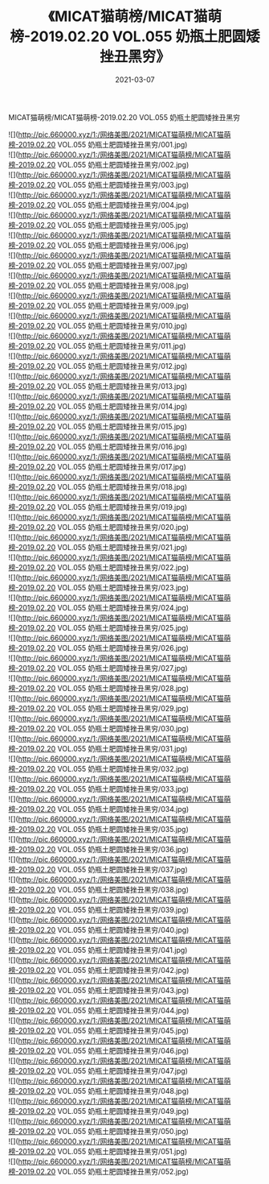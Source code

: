 ﻿---
layout: post
title:  《MICAT猫萌榜/MICAT猫萌榜-2019.02.20 VOL.055 奶瓶土肥圆矮挫丑黑穷》
date:   2021-03-07
img: http://pic.660000.xyz/1:/网络美图/2021/MICAT猫萌榜/MICAT猫萌榜-2019.02.20 VOL.055 奶瓶土肥圆矮挫丑黑穷/000.jpg
categories: [美女, 清纯, 唯美]
---

MICAT猫萌榜/MICAT猫萌榜-2019.02.20 VOL.055 奶瓶土肥圆矮挫丑黑穷

 ![](http://pic.660000.xyz/1:/网络美图/2021/MICAT猫萌榜/MICAT猫萌榜-2019.02.20 VOL.055 奶瓶土肥圆矮挫丑黑穷/001.jpg) <br>![](http://pic.660000.xyz/1:/网络美图/2021/MICAT猫萌榜/MICAT猫萌榜-2019.02.20 VOL.055 奶瓶土肥圆矮挫丑黑穷/002.jpg) <br>![](http://pic.660000.xyz/1:/网络美图/2021/MICAT猫萌榜/MICAT猫萌榜-2019.02.20 VOL.055 奶瓶土肥圆矮挫丑黑穷/003.jpg) <br>![](http://pic.660000.xyz/1:/网络美图/2021/MICAT猫萌榜/MICAT猫萌榜-2019.02.20 VOL.055 奶瓶土肥圆矮挫丑黑穷/004.jpg) <br>![](http://pic.660000.xyz/1:/网络美图/2021/MICAT猫萌榜/MICAT猫萌榜-2019.02.20 VOL.055 奶瓶土肥圆矮挫丑黑穷/005.jpg) <br>![](http://pic.660000.xyz/1:/网络美图/2021/MICAT猫萌榜/MICAT猫萌榜-2019.02.20 VOL.055 奶瓶土肥圆矮挫丑黑穷/006.jpg) <br>![](http://pic.660000.xyz/1:/网络美图/2021/MICAT猫萌榜/MICAT猫萌榜-2019.02.20 VOL.055 奶瓶土肥圆矮挫丑黑穷/007.jpg) <br>![](http://pic.660000.xyz/1:/网络美图/2021/MICAT猫萌榜/MICAT猫萌榜-2019.02.20 VOL.055 奶瓶土肥圆矮挫丑黑穷/008.jpg) <br>![](http://pic.660000.xyz/1:/网络美图/2021/MICAT猫萌榜/MICAT猫萌榜-2019.02.20 VOL.055 奶瓶土肥圆矮挫丑黑穷/009.jpg) <br>![](http://pic.660000.xyz/1:/网络美图/2021/MICAT猫萌榜/MICAT猫萌榜-2019.02.20 VOL.055 奶瓶土肥圆矮挫丑黑穷/010.jpg) <br>![](http://pic.660000.xyz/1:/网络美图/2021/MICAT猫萌榜/MICAT猫萌榜-2019.02.20 VOL.055 奶瓶土肥圆矮挫丑黑穷/011.jpg) <br>![](http://pic.660000.xyz/1:/网络美图/2021/MICAT猫萌榜/MICAT猫萌榜-2019.02.20 VOL.055 奶瓶土肥圆矮挫丑黑穷/012.jpg) <br>![](http://pic.660000.xyz/1:/网络美图/2021/MICAT猫萌榜/MICAT猫萌榜-2019.02.20 VOL.055 奶瓶土肥圆矮挫丑黑穷/013.jpg) <br>![](http://pic.660000.xyz/1:/网络美图/2021/MICAT猫萌榜/MICAT猫萌榜-2019.02.20 VOL.055 奶瓶土肥圆矮挫丑黑穷/014.jpg) <br>![](http://pic.660000.xyz/1:/网络美图/2021/MICAT猫萌榜/MICAT猫萌榜-2019.02.20 VOL.055 奶瓶土肥圆矮挫丑黑穷/015.jpg) <br>![](http://pic.660000.xyz/1:/网络美图/2021/MICAT猫萌榜/MICAT猫萌榜-2019.02.20 VOL.055 奶瓶土肥圆矮挫丑黑穷/016.jpg) <br>![](http://pic.660000.xyz/1:/网络美图/2021/MICAT猫萌榜/MICAT猫萌榜-2019.02.20 VOL.055 奶瓶土肥圆矮挫丑黑穷/017.jpg) <br>![](http://pic.660000.xyz/1:/网络美图/2021/MICAT猫萌榜/MICAT猫萌榜-2019.02.20 VOL.055 奶瓶土肥圆矮挫丑黑穷/018.jpg) <br>![](http://pic.660000.xyz/1:/网络美图/2021/MICAT猫萌榜/MICAT猫萌榜-2019.02.20 VOL.055 奶瓶土肥圆矮挫丑黑穷/019.jpg) <br>![](http://pic.660000.xyz/1:/网络美图/2021/MICAT猫萌榜/MICAT猫萌榜-2019.02.20 VOL.055 奶瓶土肥圆矮挫丑黑穷/020.jpg) <br>![](http://pic.660000.xyz/1:/网络美图/2021/MICAT猫萌榜/MICAT猫萌榜-2019.02.20 VOL.055 奶瓶土肥圆矮挫丑黑穷/021.jpg) <br>![](http://pic.660000.xyz/1:/网络美图/2021/MICAT猫萌榜/MICAT猫萌榜-2019.02.20 VOL.055 奶瓶土肥圆矮挫丑黑穷/022.jpg) <br>![](http://pic.660000.xyz/1:/网络美图/2021/MICAT猫萌榜/MICAT猫萌榜-2019.02.20 VOL.055 奶瓶土肥圆矮挫丑黑穷/023.jpg) <br>![](http://pic.660000.xyz/1:/网络美图/2021/MICAT猫萌榜/MICAT猫萌榜-2019.02.20 VOL.055 奶瓶土肥圆矮挫丑黑穷/024.jpg) <br>![](http://pic.660000.xyz/1:/网络美图/2021/MICAT猫萌榜/MICAT猫萌榜-2019.02.20 VOL.055 奶瓶土肥圆矮挫丑黑穷/025.jpg) <br>![](http://pic.660000.xyz/1:/网络美图/2021/MICAT猫萌榜/MICAT猫萌榜-2019.02.20 VOL.055 奶瓶土肥圆矮挫丑黑穷/026.jpg) <br>![](http://pic.660000.xyz/1:/网络美图/2021/MICAT猫萌榜/MICAT猫萌榜-2019.02.20 VOL.055 奶瓶土肥圆矮挫丑黑穷/027.jpg) <br>![](http://pic.660000.xyz/1:/网络美图/2021/MICAT猫萌榜/MICAT猫萌榜-2019.02.20 VOL.055 奶瓶土肥圆矮挫丑黑穷/028.jpg) <br>![](http://pic.660000.xyz/1:/网络美图/2021/MICAT猫萌榜/MICAT猫萌榜-2019.02.20 VOL.055 奶瓶土肥圆矮挫丑黑穷/029.jpg) <br>![](http://pic.660000.xyz/1:/网络美图/2021/MICAT猫萌榜/MICAT猫萌榜-2019.02.20 VOL.055 奶瓶土肥圆矮挫丑黑穷/030.jpg) <br>![](http://pic.660000.xyz/1:/网络美图/2021/MICAT猫萌榜/MICAT猫萌榜-2019.02.20 VOL.055 奶瓶土肥圆矮挫丑黑穷/031.jpg) <br>![](http://pic.660000.xyz/1:/网络美图/2021/MICAT猫萌榜/MICAT猫萌榜-2019.02.20 VOL.055 奶瓶土肥圆矮挫丑黑穷/032.jpg) <br>![](http://pic.660000.xyz/1:/网络美图/2021/MICAT猫萌榜/MICAT猫萌榜-2019.02.20 VOL.055 奶瓶土肥圆矮挫丑黑穷/033.jpg) <br>![](http://pic.660000.xyz/1:/网络美图/2021/MICAT猫萌榜/MICAT猫萌榜-2019.02.20 VOL.055 奶瓶土肥圆矮挫丑黑穷/034.jpg) <br>![](http://pic.660000.xyz/1:/网络美图/2021/MICAT猫萌榜/MICAT猫萌榜-2019.02.20 VOL.055 奶瓶土肥圆矮挫丑黑穷/035.jpg) <br>![](http://pic.660000.xyz/1:/网络美图/2021/MICAT猫萌榜/MICAT猫萌榜-2019.02.20 VOL.055 奶瓶土肥圆矮挫丑黑穷/036.jpg) <br>![](http://pic.660000.xyz/1:/网络美图/2021/MICAT猫萌榜/MICAT猫萌榜-2019.02.20 VOL.055 奶瓶土肥圆矮挫丑黑穷/037.jpg) <br>![](http://pic.660000.xyz/1:/网络美图/2021/MICAT猫萌榜/MICAT猫萌榜-2019.02.20 VOL.055 奶瓶土肥圆矮挫丑黑穷/038.jpg) <br>![](http://pic.660000.xyz/1:/网络美图/2021/MICAT猫萌榜/MICAT猫萌榜-2019.02.20 VOL.055 奶瓶土肥圆矮挫丑黑穷/039.jpg) <br>![](http://pic.660000.xyz/1:/网络美图/2021/MICAT猫萌榜/MICAT猫萌榜-2019.02.20 VOL.055 奶瓶土肥圆矮挫丑黑穷/040.jpg) <br>![](http://pic.660000.xyz/1:/网络美图/2021/MICAT猫萌榜/MICAT猫萌榜-2019.02.20 VOL.055 奶瓶土肥圆矮挫丑黑穷/041.jpg) <br>![](http://pic.660000.xyz/1:/网络美图/2021/MICAT猫萌榜/MICAT猫萌榜-2019.02.20 VOL.055 奶瓶土肥圆矮挫丑黑穷/042.jpg) <br>![](http://pic.660000.xyz/1:/网络美图/2021/MICAT猫萌榜/MICAT猫萌榜-2019.02.20 VOL.055 奶瓶土肥圆矮挫丑黑穷/043.jpg) <br>![](http://pic.660000.xyz/1:/网络美图/2021/MICAT猫萌榜/MICAT猫萌榜-2019.02.20 VOL.055 奶瓶土肥圆矮挫丑黑穷/044.jpg) <br>![](http://pic.660000.xyz/1:/网络美图/2021/MICAT猫萌榜/MICAT猫萌榜-2019.02.20 VOL.055 奶瓶土肥圆矮挫丑黑穷/045.jpg) <br>![](http://pic.660000.xyz/1:/网络美图/2021/MICAT猫萌榜/MICAT猫萌榜-2019.02.20 VOL.055 奶瓶土肥圆矮挫丑黑穷/046.jpg) <br>![](http://pic.660000.xyz/1:/网络美图/2021/MICAT猫萌榜/MICAT猫萌榜-2019.02.20 VOL.055 奶瓶土肥圆矮挫丑黑穷/047.jpg) <br>![](http://pic.660000.xyz/1:/网络美图/2021/MICAT猫萌榜/MICAT猫萌榜-2019.02.20 VOL.055 奶瓶土肥圆矮挫丑黑穷/048.jpg) <br>![](http://pic.660000.xyz/1:/网络美图/2021/MICAT猫萌榜/MICAT猫萌榜-2019.02.20 VOL.055 奶瓶土肥圆矮挫丑黑穷/049.jpg) <br>![](http://pic.660000.xyz/1:/网络美图/2021/MICAT猫萌榜/MICAT猫萌榜-2019.02.20 VOL.055 奶瓶土肥圆矮挫丑黑穷/050.jpg) <br>![](http://pic.660000.xyz/1:/网络美图/2021/MICAT猫萌榜/MICAT猫萌榜-2019.02.20 VOL.055 奶瓶土肥圆矮挫丑黑穷/051.jpg) <br>![](http://pic.660000.xyz/1:/网络美图/2021/MICAT猫萌榜/MICAT猫萌榜-2019.02.20 VOL.055 奶瓶土肥圆矮挫丑黑穷/052.jpg) <br>